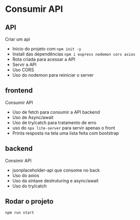 # Consumir API

## API
Criar um api

- Inicio do projeto com `npm init -y`
- Install das dependências `npm i express nodemon cors axios`
- Rota criada para acessar a API
- Servir a API
- Uso CORS
- Uso do nodemon para reiniciar o server

## frontend
Consumir API

- Uso de fetch para consumir a API backend
- Uso de Async/await
- Uso de try/catch para tratamento de erro
- uso do `npx lite-server` para servir apenas o front
- Printa resposta na tela uma lista feita com bootstrap

## backend
Consimir API

- jsonplaceholder-api que consome no back
- Uso do axios
- Uso da síntaxe destruturing e async/await
- Uso do try/catch

## Rodar o projeto 

`npm run start`
